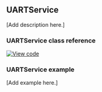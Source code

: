 ## UARTService

[Add description here.]

### UARTService class reference

[![View code](https://www.mbed.com/embed/?type=library)](http://os-doc-builder.test.mbed.com/docs/v5.7/mbed-os-api-doxy/class_u_a_r_t_service.html)

### UARTService example

[Add example here.]
